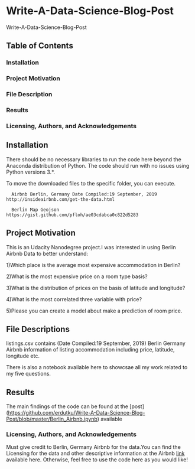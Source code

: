 # Write-A-Data-Science-Blog-Post
Write-A-Data-Science-Blog-Post

## Table of Contents

### Installation

### Project Motivation

### File Description

### Results

### Licensing, Authors, and Acknowledgements

## Installation
There should be no necessary libraries to run the code here beyond the Anaconda distribution of Python. The code should run with no issues using Python versions 3.*.

To move the downloaded files to the specific folder, you can execute.

      Airbnb Berlin, Germany Date Compiled:19 September, 2019  http://insideairbnb.com/get-the-data.html

      Berlin Map Geojson https://gist.github.com/pfloh/ae03cdabca0c822d5283

## Project Motivation

This is an Udacity Nanodegree project.I was interested in using Berlin Airbnb Data to better understand:

1)Which place is the average most expensive accommodation in Berlin?

2)What is the most expensive price on a room type basis?

3)What is the distribution of prices on the basis of latitude and longitude?

4)What is the most correlated three variable with price?

5)Please you can create a model about make a prediction of room price.

## File Descriptions

listings.csv contains (Date Compiled:19 September, 2019) Berlin Germany Airbnb information of listing accommodation including price, latitude, longitude etc.

There is also a notebook available here to showcsae all my work related to my five questions.

## Results

The main findings of the code can be found at the [post] (https://github.com/erdutku/Write-A-Data-Science-Blog-Post/blob/master/Berlin_Airbnb.ipynb) available

### Licensing, Authors, and Acknowledgements
Must give credit to Berlin, Germany Airbnb for the data.You can find the Licensing for the data and other descriptive information at the Airbnb [link](http://insideairbnb.com/get-the-data.html) available here. Otherwise, feel free to use the code here as you would like!

